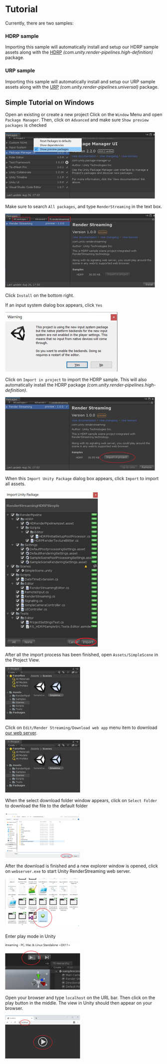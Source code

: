 # Tutorial

Currently, there are two samples:

### HDRP sample

Importing this sample will automatically install and setup our HDRP sample assets along with the [HDRP](https://docs.unity3d.com/Packages/com.unity.render-pipelines.high-definition@latest) *(com.unity.render-pipelines.high-definition)* package.

### URP sample

Importing this sample will automatically install and setup our URP sample assets along with the [URP](https://docs.unity3d.com/Packages/com.unity.render-pipelines.universal@latest) *(com.unity.render-pipelines.universal)* package.


## Simple Tutorial on Windows

Open an existing or create a new project
Click on the `Window` Menu and open `Package Manager`. Then, click on `Advanced` and make sure `Show preview packages` is checked

![Show Preview Packages](../images/show_preview_packages.png)

Make sure to search `All packages`, and type `RenderStreaming` in the text box.

![Render Streaming Package](../images/render_streaming_package.png)

Click `Install` on the bottom right.

If an input system dialog box appears, click `Yes`

![Input system backend](../images/input_system_backend.png)

Click on `Import in project` to import the HDRP sample.
   This will also automatically install the HDRP package *(com.unity.render-pipelines.high-definition)*.

![HDRP sample](../images/hdrp_sample.png)

When this `Import Unity Package` dialog box appears, click `Import` to import all assets.

![HDRP Unitypackage](../images/hdrp_unitypackage.png)

After all the import process has been finished, open `Assets/SimpleScene` in the Project View.

![Simple Scene](../images/simplescene.png)

Click on `Edit/Render Streaming/Download web app` menu item to download [our web server](https://github.com/Unity-Technologies/UnityRenderStreaming/releases).

![Download webapp](../images/simplescene.png)

When the select download folder window appears, click on `Select Folder` to download the file to the default folder

![Select Download folder](../images/select_download_folder.png)

After the download is finished and a new explorer window is opened, click on `webserver.exe` to start 
Unity RenderStreaming web server.

![Web Server](../images/webserver.png)

Enter play mode in Unity

![Play mode](../images/play_mode.png)

Open your browser and type `localhost` on the URL bar. Then click on the play button in the middle. 
The view in Unity should then appear on your browser.

![Browser](../images/browser.png)